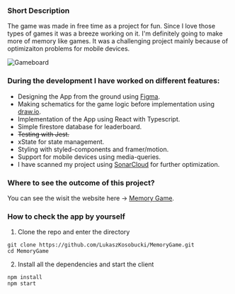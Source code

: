 ### Short Description

The game was made in free time as a project for fun. Since I love those types of games it was a breeze working on it. I'm definitely going to make more of memory like games. It was a challenging project mainly because of optimizaiton problems for mobile devices. 
  
![Gameboard](https://i.imgur.com/8Odzw2z.png)

### During the development I have worked on different features:

* Designing the App from the ground using [Figma](https://www.figma.com/file/liG7SfaWsVWtOZiRGlLH6C/Memory-Game?node-id=2%3A4&t=p0TxR7YA7jFsowWb-1). 
* Making schematics for the game logic before implementation using [draw.io](https://drive.google.com/file/d/1UkLWMNZVk5mMxgXBPL2mOY2-14Rt98AK/view?usp=sharing).
* Implementation of the App using React with Typescript.
* Simple firestore database for leaderboard.
* ~~Testing with Jest.~~
* xState for state management.
* Styling with styled-components and framer/motion.
* Support for mobile devices using media-queries.
* I have scanned my project using [SonarCloud](https://sonarcloud.io/project/overview?id=LukaszKosobucki_MemoryGame) for further optimization.

### Where to see the outcome of this project? 

You can see the wisit the website here -> [Memory Game](https://www.memory-game.lukaszkosobucki.pl/).

### How to check the app by yourself

1. Clone the repo and enter the directory
```
git clone https://github.com/LukaszKosobucki/MemoryGame.git
cd MemoryGame
```
2. Install all the dependencies and start the client
```
npm install
npm start
```
